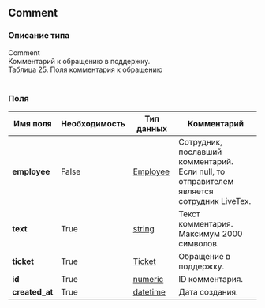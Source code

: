 
## Comment

### Описание типа
Comment<br/>Комментарий к обращению в поддержку.<br/>Таблица 25. Поля комментария к обращению<br/><br/>
### Поля

| Имя поля | Необходимость | Тип данных | Комментарий |
|---|---|---|---|
|**employee**|False|[Employee](/docs/types/Employee.md)|Сотрудник, пославший комментарий.<br/>Если null, то отправителем является сотрудник LiveTex.<br/>|
|**text**|True|[string](/docs/types/string.md)|Текст комментария.<br/>Максимум 2000 символов.<br/>|
|**ticket**|True|[Ticket](/docs/types/Ticket.md)|Обращение в поддержку.<br/>|
|**id**|True|[numeric](/docs/types/numeric.md)|ID комментария.<br/>|
|**created_at**|True|[datetime](/docs/types/datetime.md)|Дата создания.<br/>|
